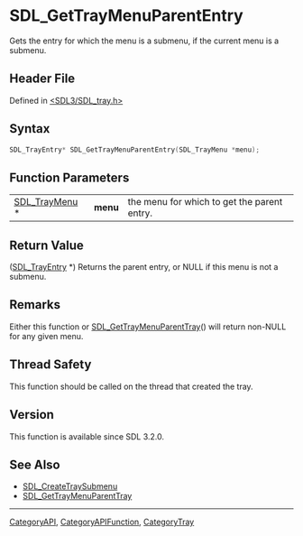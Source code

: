 # SDL_GetTrayMenuParentEntry

Gets the entry for which the menu is a submenu, if the current menu is a submenu.

## Header File

Defined in [<SDL3/SDL_tray.h>](https://github.com/libsdl-org/SDL/blob/main/include/SDL3/SDL_tray.h)

## Syntax

```c
SDL_TrayEntry* SDL_GetTrayMenuParentEntry(SDL_TrayMenu *menu);
```

## Function Parameters

|                                |          |                                             |
| ------------------------------ | -------- | ------------------------------------------- |
| [SDL_TrayMenu](SDL_TrayMenu) * | **menu** | the menu for which to get the parent entry. |

## Return Value

([SDL_TrayEntry](SDL_TrayEntry) *) Returns the parent entry, or NULL if
this menu is not a submenu.

## Remarks

Either this function or
[SDL_GetTrayMenuParentTray](SDL_GetTrayMenuParentTray)() will return
non-NULL for any given menu.

## Thread Safety

This function should be called on the thread that created the tray.

## Version

This function is available since SDL 3.2.0.

## See Also

- [SDL_CreateTraySubmenu](SDL_CreateTraySubmenu)
- [SDL_GetTrayMenuParentTray](SDL_GetTrayMenuParentTray)






----
[CategoryAPI](CategoryAPI), [CategoryAPIFunction](CategoryAPIFunction), [CategoryTray](CategoryTray)

